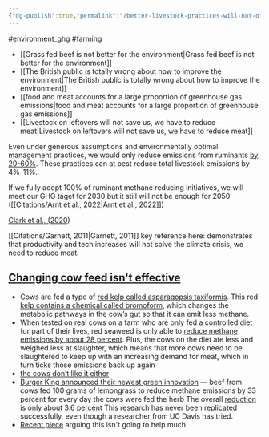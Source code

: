 ```yaml
---
{"dg-publish":true,"permalink":"/better-livestock-practices-will-not-offset-emissions-from-livestock/","created":"2024-04-22T15:36:27.000+01:00","updated":"2025-10-10T23:50:25.877+01:00"}
---
```


#environment_ghg  #farming 

- [[Grass fed beef is not better for the environment\|Grass fed beef is not better for the environment]]
- [[The British public is totally wrong about how to improve the environment\|The British public is totally wrong about how to improve the environment]]
- [[food and meat accounts for a large proportion of greenhouse gas emissions\|food and meat accounts for a large proportion of greenhouse gas emissions]]
- [[Livestock on leftovers will not save us, we have to reduce meat\|Livestock on leftovers will not save us, we have to reduce meat]]

Even under generous assumptions and environmentally optimal management practices, we would only reduce emissions from ruminants [by 20-60%](https://www.nature.com/articles/nclimate2925). These practices can at best reduce total livestock emissions by 4%-11%. 

If we fully adopt 100% of ruminant methane reducing initiatives, we will meet our GHG taget for 2030 but it still will not be enough for 2050 ([[Citations/Arnt et al., 2022\|Arnt et al., 2022]])

[Clark et al., (2020)](https://www.science.org/doi/10.1126/science.aba7357) 

[[Citations/Garnett, 2011\|Garnett, 2011]] key reference here: demonstrates that productivity and tech increases will not solve the climate crisis, we need to reduce meat.

## [Changing cow feed isn't effective](https://sentientmedia.org/climate-friendly-beef-greenwashing/)
- Cows are fed a type of [red kelp called asparagopsis taxiformis](https://www.mla.com.au/research-and-development/reports/2023/p.psh.1353---effect-of-asparagopsis-extract-in-a-canola-oil-carrier-for-long-fed-wagyu-cattle/). This red [kelp contains a chemical called bromoform](https://www.sciencedirect.com/science/article/pii/S2211926422000443), which changes the metabolic pathways in the cow’s gut so that it can emit less methane.
- When tested on real cows on a farm who are only fed a controlled diet for part of their lives, red seaweed is only able to [reduce methane emissions by about 28 percent](https://www.mla.com.au/research-and-development/reports/2023/p.psh.1353---effect-of-asparagopsis-extract-in-a-canola-oil-carrier-for-long-fed-wagyu-cattle/). Plus, the cows on the diet ate less and weighed less at slaughter, which means that more cows need to be slaughtered to keep up with an increasing demand for meat, which in turn ticks those emissions back up again
- [the cows don’t like it either](https://www.wired.com/story/carbon-neutral-cows-algae/#:~:text=Out%20on%20grazing%20lands%2C%20it%E2%80%99s%20difficult%20to%20get,their%20belches%E2%80%99%20methane%20right%20back%20to%20high%20levels.)
- [Burger King announced their newest green innovation](https://www.cnn.com/2020/07/14/business/burger-king-cow-diet/index.html) — beef from cows fed 100 grams of lemongrass to reduce methane emissions by 33 percent for every day the cows were fed the herb The overall [reduction is only about 3.6 percent](https://twitter.com/danrejto/status/1283202805159784449) This research has never been replicated successfully, even though a researcher from UC Davis has tried.
- [Recent piece](https://newrepublic.com/article/187421/cows-beef-dairy-seaweed-emissions?utm_source=Twitter&utm_campaign=SF_TNR&utm_medium=social) arguing this isn't going to help much